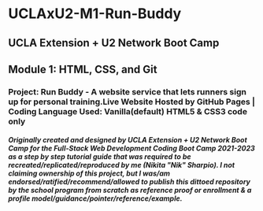 # UCLAxU2-M1-Run-Buddy

## UCLA Extension + U2 Network Boot Camp

## Module 1: HTML, CSS, and Git
### Project: Run Buddy - A website service that lets runners sign up for personal training.Live Website Hosted by GitHub Pages | Coding Language Used:  Vanilla(default) HTML5 &amp; CSS3 code only

##### Originally created and designed by UCLA Extension + U2 Network Boot Camp for the Full-Stack Web Development Coding Boot Camp 2021-2023 as a step by step tutorial guide that was required to be recreated/replicated/reproduced by me (Nikita "Nik" Sharpio). I not claiming ownership of this project, but I was/am endorsed/ratified/recommend/allowed to publish this dittoed repository by the school program from scratch as reference proof or enrollment & a profile model/guidance/pointer/reference/example.
